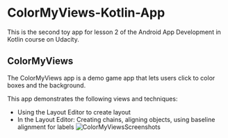 # ColorMyViews-Kotlin-App
This is the second toy app for lesson 2 of the Android App Development in Kotlin course on Udacity.


## ColorMyViews
The ColorMyViews app is a demo game app that lets users click to color boxes and the background.


This app demonstrates the following views and techniques:
- Using the Layout Editor to create layout
- In the Layout Editor: Creating chains, aligning objects, using baseline alignment for labels
![ColorMyViewsScreenshots](https://user-images.githubusercontent.com/72940480/189222684-ecef82d1-a160-4e9e-b5bb-6e359af7953c.png)
